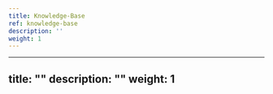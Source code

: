 ```yaml
---
title: Knowledge-Base
ref: knowledge-base
description: ''
weight: 1
---
```

---
title: ""
description: ""
weight: 1
---